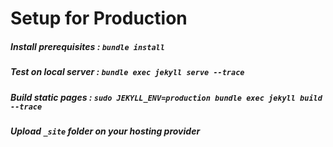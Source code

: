 # Setup for Production

##### Install prerequisites : _```bundle install```_

##### Test on local server : _```bundle exec jekyll serve --trace```_

##### Build static pages :  _```sudo JEKYLL_ENV=production bundle exec jekyll build --trace```_

##### Upload _```_site```_ folder on your hosting provider
